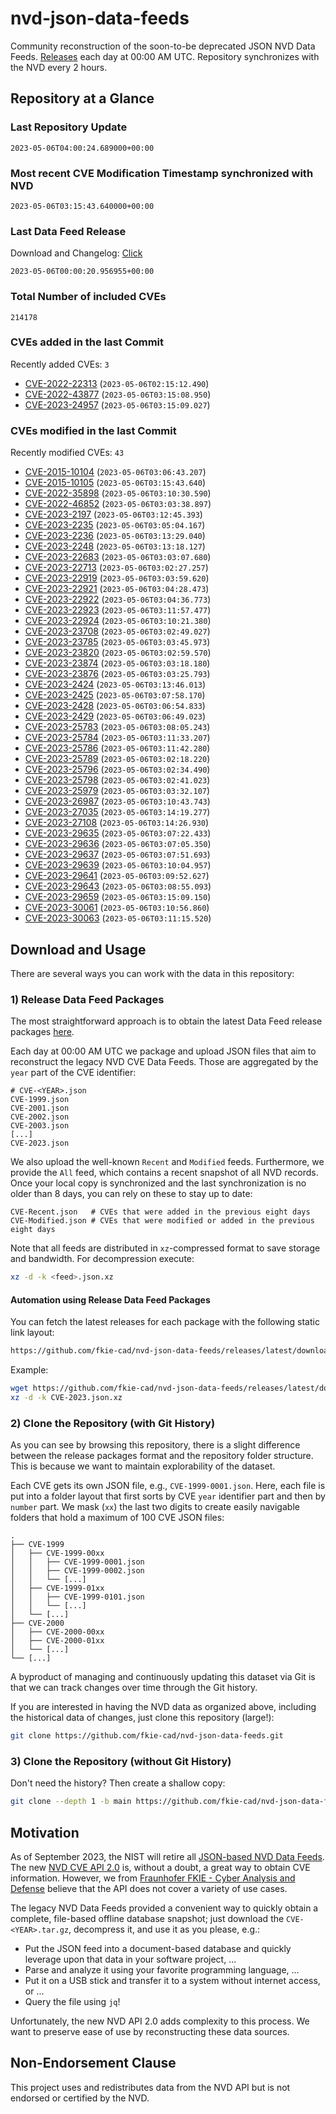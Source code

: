 # nvd-json-data-feeds

Community reconstruction of the soon-to-be deprecated JSON NVD Data Feeds. 
[Releases](releases/latest) each day at 00:00 AM UTC.
Repository synchronizes with the NVD every 2 hours.

## Repository at a Glance

### Last Repository Update

```plain
2023-05-06T04:00:24.689000+00:00
```

### Most recent CVE Modification Timestamp synchronized with NVD

```plain
2023-05-06T03:15:43.640000+00:00
```

### Last Data Feed Release

Download and Changelog: [Click](releases/latest)

```plain
2023-05-06T00:00:20.956955+00:00
```

### Total Number of included CVEs

```plain
214178
```

### CVEs added in the last Commit

Recently added CVEs: `3`

* [CVE-2022-22313](CVE-2022/CVE-2022-223xx/CVE-2022-22313.json) (`2023-05-06T02:15:12.490`)
* [CVE-2022-43877](CVE-2022/CVE-2022-438xx/CVE-2022-43877.json) (`2023-05-06T03:15:08.950`)
* [CVE-2023-24957](CVE-2023/CVE-2023-249xx/CVE-2023-24957.json) (`2023-05-06T03:15:09.027`)


### CVEs modified in the last Commit

Recently modified CVEs: `43`

* [CVE-2015-10104](CVE-2015/CVE-2015-101xx/CVE-2015-10104.json) (`2023-05-06T03:06:43.207`)
* [CVE-2015-10105](CVE-2015/CVE-2015-101xx/CVE-2015-10105.json) (`2023-05-06T03:15:43.640`)
* [CVE-2022-35898](CVE-2022/CVE-2022-358xx/CVE-2022-35898.json) (`2023-05-06T03:10:30.590`)
* [CVE-2022-46852](CVE-2022/CVE-2022-468xx/CVE-2022-46852.json) (`2023-05-06T03:03:38.897`)
* [CVE-2023-2197](CVE-2023/CVE-2023-21xx/CVE-2023-2197.json) (`2023-05-06T03:12:45.393`)
* [CVE-2023-2235](CVE-2023/CVE-2023-22xx/CVE-2023-2235.json) (`2023-05-06T03:05:04.167`)
* [CVE-2023-2236](CVE-2023/CVE-2023-22xx/CVE-2023-2236.json) (`2023-05-06T03:13:29.040`)
* [CVE-2023-2248](CVE-2023/CVE-2023-22xx/CVE-2023-2248.json) (`2023-05-06T03:13:18.127`)
* [CVE-2023-22683](CVE-2023/CVE-2023-226xx/CVE-2023-22683.json) (`2023-05-06T03:03:07.680`)
* [CVE-2023-22713](CVE-2023/CVE-2023-227xx/CVE-2023-22713.json) (`2023-05-06T03:02:27.257`)
* [CVE-2023-22919](CVE-2023/CVE-2023-229xx/CVE-2023-22919.json) (`2023-05-06T03:03:59.620`)
* [CVE-2023-22921](CVE-2023/CVE-2023-229xx/CVE-2023-22921.json) (`2023-05-06T03:04:28.473`)
* [CVE-2023-22922](CVE-2023/CVE-2023-229xx/CVE-2023-22922.json) (`2023-05-06T03:04:36.773`)
* [CVE-2023-22923](CVE-2023/CVE-2023-229xx/CVE-2023-22923.json) (`2023-05-06T03:11:57.477`)
* [CVE-2023-22924](CVE-2023/CVE-2023-229xx/CVE-2023-22924.json) (`2023-05-06T03:10:21.380`)
* [CVE-2023-23708](CVE-2023/CVE-2023-237xx/CVE-2023-23708.json) (`2023-05-06T03:02:49.027`)
* [CVE-2023-23785](CVE-2023/CVE-2023-237xx/CVE-2023-23785.json) (`2023-05-06T03:03:45.973`)
* [CVE-2023-23820](CVE-2023/CVE-2023-238xx/CVE-2023-23820.json) (`2023-05-06T03:02:59.570`)
* [CVE-2023-23874](CVE-2023/CVE-2023-238xx/CVE-2023-23874.json) (`2023-05-06T03:03:18.180`)
* [CVE-2023-23876](CVE-2023/CVE-2023-238xx/CVE-2023-23876.json) (`2023-05-06T03:03:25.793`)
* [CVE-2023-2424](CVE-2023/CVE-2023-24xx/CVE-2023-2424.json) (`2023-05-06T03:13:46.013`)
* [CVE-2023-2425](CVE-2023/CVE-2023-24xx/CVE-2023-2425.json) (`2023-05-06T03:07:58.170`)
* [CVE-2023-2428](CVE-2023/CVE-2023-24xx/CVE-2023-2428.json) (`2023-05-06T03:06:54.833`)
* [CVE-2023-2429](CVE-2023/CVE-2023-24xx/CVE-2023-2429.json) (`2023-05-06T03:06:49.023`)
* [CVE-2023-25783](CVE-2023/CVE-2023-257xx/CVE-2023-25783.json) (`2023-05-06T03:08:05.243`)
* [CVE-2023-25784](CVE-2023/CVE-2023-257xx/CVE-2023-25784.json) (`2023-05-06T03:11:33.207`)
* [CVE-2023-25786](CVE-2023/CVE-2023-257xx/CVE-2023-25786.json) (`2023-05-06T03:11:42.280`)
* [CVE-2023-25789](CVE-2023/CVE-2023-257xx/CVE-2023-25789.json) (`2023-05-06T03:02:18.220`)
* [CVE-2023-25796](CVE-2023/CVE-2023-257xx/CVE-2023-25796.json) (`2023-05-06T03:02:34.490`)
* [CVE-2023-25798](CVE-2023/CVE-2023-257xx/CVE-2023-25798.json) (`2023-05-06T03:02:41.023`)
* [CVE-2023-25979](CVE-2023/CVE-2023-259xx/CVE-2023-25979.json) (`2023-05-06T03:03:32.107`)
* [CVE-2023-26987](CVE-2023/CVE-2023-269xx/CVE-2023-26987.json) (`2023-05-06T03:10:43.743`)
* [CVE-2023-27035](CVE-2023/CVE-2023-270xx/CVE-2023-27035.json) (`2023-05-06T03:14:19.277`)
* [CVE-2023-27108](CVE-2023/CVE-2023-271xx/CVE-2023-27108.json) (`2023-05-06T03:14:26.930`)
* [CVE-2023-29635](CVE-2023/CVE-2023-296xx/CVE-2023-29635.json) (`2023-05-06T03:07:22.433`)
* [CVE-2023-29636](CVE-2023/CVE-2023-296xx/CVE-2023-29636.json) (`2023-05-06T03:07:05.350`)
* [CVE-2023-29637](CVE-2023/CVE-2023-296xx/CVE-2023-29637.json) (`2023-05-06T03:07:51.693`)
* [CVE-2023-29639](CVE-2023/CVE-2023-296xx/CVE-2023-29639.json) (`2023-05-06T03:10:04.957`)
* [CVE-2023-29641](CVE-2023/CVE-2023-296xx/CVE-2023-29641.json) (`2023-05-06T03:09:52.627`)
* [CVE-2023-29643](CVE-2023/CVE-2023-296xx/CVE-2023-29643.json) (`2023-05-06T03:08:55.093`)
* [CVE-2023-29659](CVE-2023/CVE-2023-296xx/CVE-2023-29659.json) (`2023-05-06T03:15:09.150`)
* [CVE-2023-30061](CVE-2023/CVE-2023-300xx/CVE-2023-30061.json) (`2023-05-06T03:10:56.860`)
* [CVE-2023-30063](CVE-2023/CVE-2023-300xx/CVE-2023-30063.json) (`2023-05-06T03:11:15.520`)


## Download and Usage

There are several ways you can work with the data in this repository:

### 1) Release Data Feed Packages

The most straightforward approach is to obtain the latest Data Feed release packages [here](releases/latest).

Each day at 00:00 AM UTC we package and upload JSON files that aim to reconstruct the legacy NVD CVE Data Feeds.
Those are aggregated by the `year` part of the CVE identifier:

```
# CVE-<YEAR>.json
CVE-1999.json
CVE-2001.json
CVE-2002.json
CVE-2003.json
[...]
CVE-2023.json
```

We also upload the well-known `Recent` and `Modified` feeds.
Furthermore, we provide the `All` feed, which contains a recent snapshot of all NVD records.
Once your local copy is synchronized and the last synchronization is no older than 8 days, you can rely on these to stay up to date:

```plain
CVE-Recent.json   # CVEs that were added in the previous eight days
CVE-Modified.json # CVEs that were modified or added in the previous eight days
```

Note that all feeds are distributed in `xz`-compressed format to save storage and bandwidth.
For decompression execute:

```sh
xz -d -k <feed>.json.xz
```


#### Automation using Release Data Feed Packages

You can fetch the latest releases for each package with the following static link layout:

```sh
https://github.com/fkie-cad/nvd-json-data-feeds/releases/latest/download/CVE-<YEAR>.json.xz
```

Example:

```sh
wget https://github.com/fkie-cad/nvd-json-data-feeds/releases/latest/download/CVE-2023.json.xz
xz -d -k CVE-2023.json.xz
```

### 2) Clone the Repository (with Git History)

As you can see by browsing this repository, there is a slight difference between the release packages format and the repository folder structure.
This is because we want to maintain explorability of the dataset.

Each CVE gets its own JSON file, e.g., `CVE-1999-0001.json`.
Here, each file is put into a folder layout that first sorts by CVE `year` identifier part and then by `number` part.
We mask (`xx`) the last two digits to create easily navigable folders that hold a maximum of 100 CVE JSON files:

```plain
.
├── CVE-1999
│   ├── CVE-1999-00xx
│   │   ├── CVE-1999-0001.json
│   │   ├── CVE-1999-0002.json
│   │   └── [...]
│   ├── CVE-1999-01xx
│   │   ├── CVE-1999-0101.json
│   │   └── [...]
│   └── [...]
├── CVE-2000
│   ├── CVE-2000-00xx
│   ├── CVE-2000-01xx
│   └── [...]
└── [...]
```

A byproduct of managing and continuously updating this dataset via Git is that we can track changes over time through the Git history.

If you are interested in having the NVD data as organized above, including the historical data of changes, just clone this repository (large!):

```sh
git clone https://github.com/fkie-cad/nvd-json-data-feeds.git
```

### 3) Clone the Repository (without Git History)

Don't need the history? Then create a shallow copy:

```sh
git clone --depth 1 -b main https://github.com/fkie-cad/nvd-json-data-feeds.git
```

## Motivation

As of September 2023, the NIST will retire all [JSON-based NVD Data Feeds](https://nvd.nist.gov/vuln/data-feeds#divRetirementBanner-1).
The new [NVD CVE API 2.0](https://nvd.nist.gov/developers/vulnerabilities) is, without a doubt, a great way to obtain CVE information.
However, we from [Fraunhofer FKIE - Cyber Analysis and Defense](https://www.fkie.fraunhofer.de/en/departments/cad.html) believe that the API does not cover a variety of use cases.

The legacy NVD Data Feeds provided a convenient way to quickly obtain a complete, file-based offline database snapshot; just download the `CVE-<YEAR>.tar.gz`, decompress it, and use it as you please, e.g.:

* Put the JSON feed into a document-based database and quickly leverage upon that data in your software project, ...
* Parse and analyze it using your favorite programming language, ...
* Put it on a USB stick and transfer it to a system without internet access, or ...
* Query the file using `jq`!

Unfortunately, the new NVD API 2.0 adds complexity to this process.
We want to preserve ease of use by reconstructing these data sources.

## Non-Endorsement Clause

This project uses and redistributes data from the NVD API but is not endorsed or certified by the NVD.